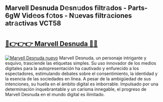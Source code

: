## Marvell Desnuda D𝚎sn𝚞dos filtr𝚊dos - Parts-6gW Vid𝚎os f𝚘tos - N𝚞evas filtr𝚊ciones atr𝚊ctivas VCT58

# <h2><a href="http://mb9bzx.tromn.icu/?c=Marvell+Desnuda">🔗👉👉👉 Marvell Desnuda 🔗🔗</a></h2>

[![Marvell Desnuda nuevo](https://i.imgur.com/pEAQMta.gif)](http://mb9bzx.tromn.icu/?c=Marvell+Desnuda)
Marvell Desnuda, un personaje intrigante y esquivo, trasciende las etiquetas simples. Su uso innovador de los medios digitales para la autopresentación ha cautivado y enfurecido a los espectadores, estimulando debates sobre el consentimiento, la identidad y la esencia de las sociedades en línea. A pesar de la ambigüedad de sus intenciones, su huella en el ámbito digital es imborrable. Impulsado por una determinación inquebrantable y un carisma innegable, el progreso de Marvell Desnuda en el mundo digital es ilimitado.
